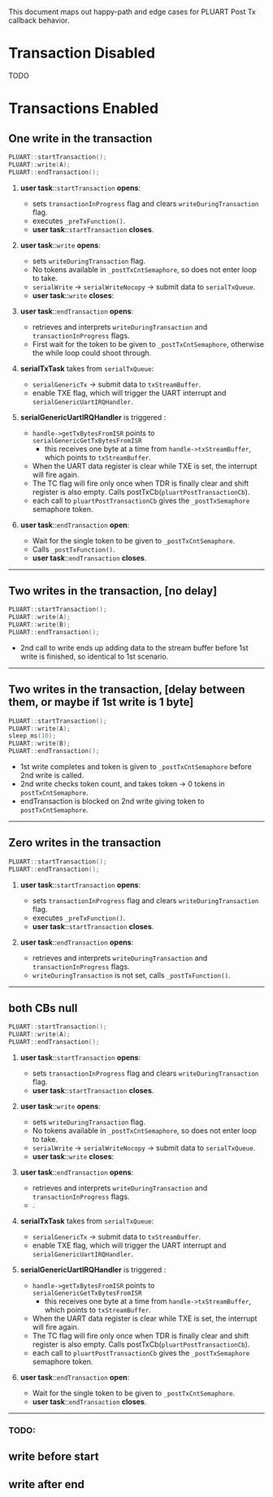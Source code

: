 This document maps out happy-path and edge cases for PLUART Post Tx callback behavior.
# Transaction Disabled
TODO
# Transactions Enabled
## One write in the transaction
```c++
PLUART::startTransaction();
PLUART::write(A);
PLUART::endTransaction();
```
1. **user task**::`startTransaction` **opens**:
   - sets `transactionInProgress` flag and clears `writeDuringTransaction` flag.
   - executes `_preTxFunction()`.
   - **user task**::`startTransaction` **closes**.


2. **user task**::`write` **opens**:
   - sets `writeDuringTransaction` flag.
   - No tokens available in `_postTxCntSemaphore`, so does not enter loop to take.
   - `serialWrite` -> `serialWriteNocopy` -> submit data to `serialTxQueue`.
   - **user task**::`write` **closes**:


3. **user task**::`endTransaction` **opens**:
   - retrieves and interprets `writeDuringTransaction` and `transactionInProgress` flags.
   - First wait for the token to be given to `_postTxCntSemaphore`, otherwise the while loop could shoot through.


4. **serialTxTask** takes from `serialTxQueue`:
   - `serialGenericTx` -> submit data to `txStreamBuffer`.
   - enable TXE flag, which will trigger the UART interrupt and `serialGenericUartIRQHandler`.


5. **serialGenericUartIRQHandler** is triggered :
   - `handle->getTxBytesFromISR` points to `serialGenericGetTxBytesFromISR`
     - this receives one byte at a time from `handle->txStreamBuffer`, which points to `txStreamBuffer`.
   - When the UART data register is clear while TXE is set, the interrupt will fire again.
   - The TC flag will fire only once when TDR is finally clear and shift register is also empty.
   Calls postTxCb(`pluartPostTransactionCb`).
   - each call to `pluartPostTransactionCb` gives the `_postTxSemaphore` semaphore token.


6. **user task**::`endTransaction` **open**:
   - Wait for the single token to be given to `_postTxCntSemaphore`.
   - Calls `_postTxFunction()`.
   - **user task**::`endTransaction` **closes**.

---

## Two writes in the transaction, [no delay]
```c++
PLUART::startTransaction();
PLUART::write(A);
PLUART::write(B);
PLUART::endTransaction();
```
- 2nd call to write ends up adding data to the stream buffer before 1st write is finished, so identical to 1st scenario.
---

## Two writes in the transaction, [delay between them, or maybe if 1st write is 1 byte]
```c++
PLUART::startTransaction();
PLUART::write(A);
sleep_ms(10);
PLUART::write(B);
PLUART::endTransaction();
```
- 1st write completes and token is given to `_postTxCntSemaphore` before 2nd write is called.
- 2nd write checks token count, and takes token -> 0 tokens in `postTxCntSemaphore`.
- endTransaction is blocked on 2nd write giving token to `postTxCntSemaphore`.
---

## Zero writes in the transaction
```c++
PLUART::startTransaction();
PLUART::endTransaction();
```
1. **user task**::`startTransaction` **opens**:
    - sets `transactionInProgress` flag and clears `writeDuringTransaction` flag.
    - executes `_preTxFunction()`.
    - **user task**::`startTransaction` **closes**.


2. **user task**::`endTransaction` **opens**:
    - retrieves and interprets `writeDuringTransaction` and `transactionInProgress` flags.
    - `writeDuringTransaction` is not set, calls `_postTxFunction()`.
---

## both CBs null
```c++
PLUART::startTransaction();
PLUART::write(A);
PLUART::endTransaction();
```
1. **user task**::`startTransaction` **opens**:
    - sets `transactionInProgress` flag and clears `writeDuringTransaction` flag.
    - **user task**::`startTransaction` **closes**.


2. **user task**::`write` **opens**:
    - sets `writeDuringTransaction` flag.
    - No tokens available in `_postTxCntSemaphore`, so does not enter loop to take.
    - `serialWrite` -> `serialWriteNocopy` -> submit data to `serialTxQueue`.
    - **user task**::`write` **closes**:


3. **user task**::`endTransaction` **opens**:
    - retrieves and interprets `writeDuringTransaction` and `transactionInProgress` flags.
    - .


4. **serialTxTask** takes from `serialTxQueue`:
    - `serialGenericTx` -> submit data to `txStreamBuffer`.
    - enable TXE flag, which will trigger the UART interrupt and `serialGenericUartIRQHandler`.


5. **serialGenericUartIRQHandler** is triggered :
    - `handle->getTxBytesFromISR` points to `serialGenericGetTxBytesFromISR`
        - this receives one byte at a time from `handle->txStreamBuffer`, which points to `txStreamBuffer`.
    - When the UART data register is clear while TXE is set, the interrupt will fire again.
    - The TC flag will fire only once when TDR is finally clear and shift register is also empty.
      Calls postTxCb(`pluartPostTransactionCb`).
    - each call to `pluartPostTransactionCb` gives the `_postTxSemaphore` semaphore token.


6. **user task**::`endTransaction` **open**:
   - Wait for the single token to be given to `_postTxCntSemaphore`.
   - **user task**::`endTransaction` **closes**.
---
### TODO:
## write before start
## write after end
